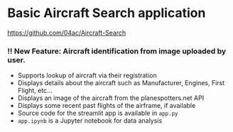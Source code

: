 # Basic Aircraft Search application

https://github.com/04ac/Aircraft-Search

### !! New Feature: Aircraft identification from image uploaded by user.
- Supports lookup of aircraft via their registration
- Displays details about the aircraft such as Manufacturer, Engines, First Flight, etc...
- Displays an image of the aircraft from the planespotters.net API
- Displays some recent past flights of the airframe, if available
- Source code for the streamlit app is available in ```app.py```
- ```app.ipynb``` is a Jupyter notebook for data analysis
